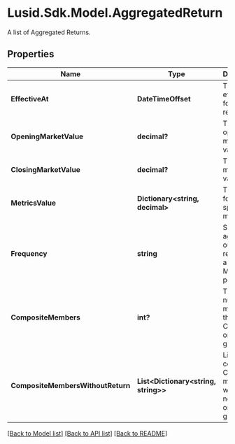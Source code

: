 # Lusid.Sdk.Model.AggregatedReturn
A list of Aggregated Returns.

## Properties

Name | Type | Description | Notes
------------ | ------------- | ------------- | -------------
**EffectiveAt** | **DateTimeOffset** | The effectiveAt for the return. | 
**OpeningMarketValue** | **decimal?** | The opening market value. | [optional] 
**ClosingMarketValue** | **decimal?** | The closing market value. | [optional] 
**MetricsValue** | **Dictionary&lt;string, decimal&gt;** | The value for the specified metric. | 
**Frequency** | **string** | Show the aggregated output returns on a Daily or Monthly period. | [optional] 
**CompositeMembers** | **int?** | The number of members in the Composite on the given day. | [optional] 
**CompositeMembersWithoutReturn** | **List&lt;Dictionary&lt;string, string&gt;&gt;** | List containing Composite members which post no return on the given day. | [optional] 

[[Back to Model list]](../README.md#documentation-for-models) [[Back to API list]](../README.md#documentation-for-api-endpoints) [[Back to README]](../README.md)

